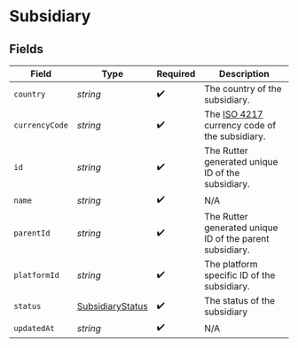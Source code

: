 # Subsidiary


## Fields

| Field                                                                                             | Type                                                                                              | Required                                                                                          | Description                                                                                       |
| ------------------------------------------------------------------------------------------------- | ------------------------------------------------------------------------------------------------- | ------------------------------------------------------------------------------------------------- | ------------------------------------------------------------------------------------------------- |
| `country`                                                                                         | *string*                                                                                          | :heavy_check_mark:                                                                                | The country of the subsidiary.                                                                    |
| `currencyCode`                                                                                    | *string*                                                                                          | :heavy_check_mark:                                                                                | The [ISO 4217](https://www.iso.org/iso-4217-currency-codes.html) currency code of the subsidiary. |
| `id`                                                                                              | *string*                                                                                          | :heavy_check_mark:                                                                                | The Rutter generated unique ID of the subsidiary.                                                 |
| `name`                                                                                            | *string*                                                                                          | :heavy_check_mark:                                                                                | N/A                                                                                               |
| `parentId`                                                                                        | *string*                                                                                          | :heavy_check_mark:                                                                                | The Rutter generated unique ID of the parent subsidiary.                                          |
| `platformId`                                                                                      | *string*                                                                                          | :heavy_check_mark:                                                                                | The platform specific ID of the subsidiary.                                                       |
| `status`                                                                                          | [SubsidiaryStatus](../../models/shared/subsidiarystatus.md)                                       | :heavy_check_mark:                                                                                | The status of the subsidiary                                                                      |
| `updatedAt`                                                                                       | *string*                                                                                          | :heavy_check_mark:                                                                                | N/A                                                                                               |